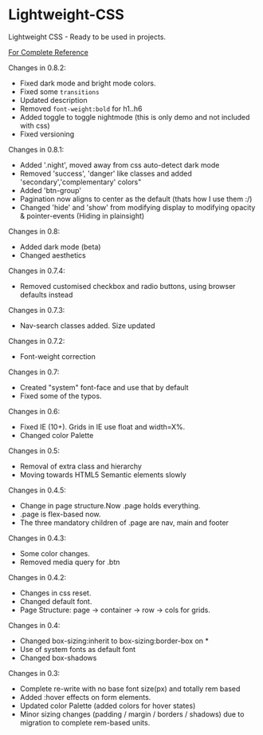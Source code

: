 # Lightweight-CSS
Lightweight CSS - Ready to be used in projects.

[For Complete Reference](https://ikevinshah.github.io/lightweight-css/dist/)

Changes in 0.8.2: 
* Fixed dark mode and bright mode colors.
* Fixed some `transitions`
* Updated description
* Removed `font-weight:bold` for h1..h6
* Added toggle to toggle nightmode (this is only demo and not included with css)
* Fixed versioning

Changes in 0.8.1: 
* Added '.night', moved away from css auto-detect dark mode
* Removed 'success', 'danger' like classes and added 'secondary','complementary' colors"
* Added 'btn-group'
* Pagination now aligns to center as the default (thats how I use them :/)
* Changed 'hide' and 'show' from modifying display to modifying opacity & pointer-events (Hiding in plainsight)

Changes in 0.8: 
* Added dark mode (beta)
* Changed aesthetics

Changes in 0.7.4: 
* Removed customised checkbox and radio buttons, using browser defaults instead

Changes in 0.7.3: 
* Nav-search classes added. Size updated

Changes in 0.7.2: 
* Font-weight correction

Changes in 0.7: 
* Created "system" font-face and use that by default
* Fixed some of the typos.

Changes in 0.6: 
* Fixed IE (10+). Grids in IE use float and width=X%.
* Changed color Palette

Changes in 0.5: 
* Removal of extra class and hierarchy
* Moving towards HTML5 Semantic elements slowly

Changes in 0.4.5: 
* Change in page structure.Now .page holds everything.
* .page is flex-based now.
*  The three mandatory children of .page are nav, main and footer

Changes in 0.4.3: 
* Some color changes.
* Removed media query for .btn

Changes in 0.4.2: 
* Changes in css reset.
* Changed default font.
* Page Structure: page -> container -> row -> cols for grids. 

Changes in 0.4: 
* Changed box-sizing:inherit to box-sizing:border-box on *
* Use of system fonts as default font
* Changed box-shadows

Changes in 0.3:

* Complete re-write with no base font size(px) and totally rem based
* Added :hover effects on form elements.
* Updated color Palette (added colors for hover states)
* Minor sizing changes (padding / margin / borders / shadows) due to migration to complete rem-based units.
